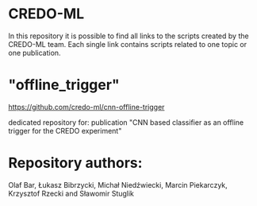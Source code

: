 # CREDO-ML

In this repository it is possible to find all links to the scripts created by the CREDO-ML team.
Each single link contains scripts related to one topic or one publication.

# "offline_trigger"
https://github.com/credo-ml/cnn-offline-trigger

dedicated repository for: publication "CNN based classifier as an offline trigger for the CREDO experiment"



# Repository authors:
Olaf Bar, Łukasz Bibrzycki, Michał Niedźwiecki, Marcin Piekarczyk, Krzysztof Rzecki and Sławomir Stuglik 
